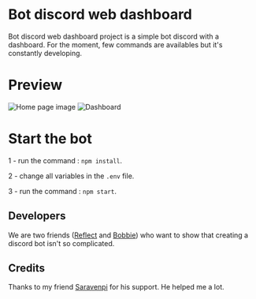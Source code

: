 # Bot discord web dashboard
Bot discord web dashboard project is a simple bot discord with a dashboard. For the moment, few commands are availables but it's constantly developing.

# Preview
![Home page image](https://i.imgur.com/3NkeE67.png "Home page")
![Dashboard](https://i.imgur.com/7ZOMpMB.png "Dashboard")

# Start the bot
1 - run the command : `npm install`.

2 - change all variables in the `.env` file.

3 - run the command : `npm start`.

## Developers
We are two friends ([Reflect](https://github.com/B3t4Reflect) and [Bobbie](https://github.com/Aaaaalpha)) who want to show that creating a discord bot isn't so complicated.

## Credits
Thanks to my friend [Saravenpi](https://github.com/saravenpi) for his support. He helped me a lot.
